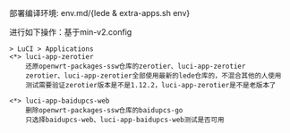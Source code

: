 部署编译环境: env.md/{lede & extra-apps.sh env}

进行如下操作：基于min-v2.config
```
> LuCI > Applications
<*> luci-app-zerotier
    还原openwrt-packages-ssw仓库的zerotier、luci-app-zerotier
    zerotier、luci-app-zerotier全部使用最新的lede仓库的，不混合其他的人使用
    测试需要验证zerotier版本是不是1.12.2，luci-app-zerotier是不是老版本了

<*> luci-app-baidupcs-web
    删除openwrt-packages-ssw仓库的baidupcs-go
    只选择baidupcs-web、luci-app-baidupcs-web测试是否可用

```